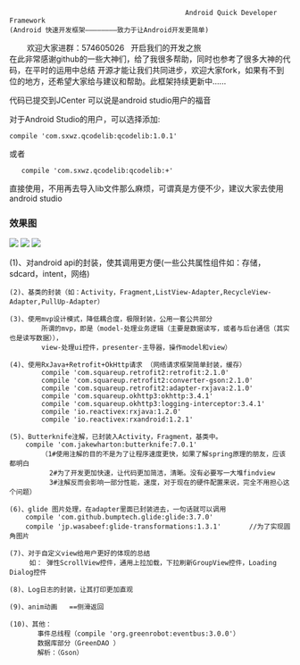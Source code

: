                                                 Android Quick Developer Framework
    (Android 快速开发框架————————致力于让Android开发更简单)
         欢迎大家进群：574605026   开启我们的开发之旅	
	 在此非常感谢github的一些大神们，给了我很多帮助，同时也参考了很多大神的代码，在平时的运用中总结
  开源才能让我们共同进步，欢迎大家fork，如果有不到位的地方，还希望大家给与建议和帮助。此框架持续更新中......
  
  代码已提交到JCenter  可以说是android studio用户的福音

  <div style="font-size:18pt,color:red">对于Android Studio的用户，可以选择添加:

	compile 'com.sxwz.qcodelib:qcodelib:1.0.1'

   或者

       compile 'com.sxwz.qcodelib:qcodelib:+'

直接使用，不用再去导入lib文件那么麻烦，可谓真是方便不少，建议大家去使用android studio
<div>
  
### 效果图
<img src="/Image/QQ图片20170104195319.jpg"/>
<img src="/Image/QQ图片20170104195345.jpg"/>
<img src="/Image/QQ图片20170104195325.jpg"/>

(1)、对android api的封装，使其调用更方便(一些公共属性组件如：存储，sdcard，intent，网络)
	
	(2)、基类的封装（如：Activity，Fragment,ListView-Adapter,RecycleView-Adapter,PullUp-Adapter）
	
	(3)、使用mvp设计模式，降低耦合度，极限封装，公用一套公共部分
			所谓的mvp，即是（model-处理业务逻辑（主要是数据读写，或者与后台通信（其实也是读写数据）），
			view-处理ui控件，presenter-主导器，操作model和view）
				
	(4)、使用RxJava+Retrofit+OkHttp请求 （网络请求框架简单封装，缓存）
			compile 'com.squareup.retrofit2:retrofit:2.1.0'
			compile 'com.squareup.retrofit2:converter-gson:2.1.0'
			compile 'com.squareup.retrofit2:adapter-rxjava:2.1.0'
			compile 'com.squareup.okhttp3:okhttp:3.4.1'
			compile 'com.squareup.okhttp3:logging-interceptor:3.4.1'
			compile 'io.reactivex:rxjava:1.2.0'
			compile 'io.reactivex:rxandroid:1.2.1'
			
	(5)、Butterknife注解，已封装入Activity，Fragment，基类中。
		compile 'com.jakewharton:butterknife:7.0.1'
			（1#使用注解的目的不是为了让程序速度更快，如果了解spring原理的朋友，应该都明白
			  2#为了开发更加快速，让代码更加简洁，清晰。没有必要写一大堆findview
			  3#注解反而会影响一部分性能，速度，对于现在的硬件配置来说，完全不用担心这个问题）
	
	(6)、glide 图片处理，在adapter里面已封装进去，一句话就可以调用
	    compile 'com.github.bumptech.glide:glide:3.7.0'
		compile 'jp.wasabeef:glide-transformations:1.3.1'       //为了实现圆角图片
		
	(7)、对于自定义view给用户更好的体现的总结
	     如： 弹性ScrollView控件，通用上拉加载，下拉刷新GroupView控件，Loading Dialog控件
	
	(8)、Log日志的封装，让其打印更加直观
	
	(9)、anim动画   ==侧滑返回
	
	(10)、其他：
	       事件总线程（compile 'org.greenrobot:eventbus:3.0.0'）
	       数据库部分（GreenDAO ）
		   解析：（Gson）
